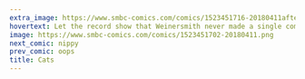 ```yaml
---
extra_image: https://www.smbc-comics.com/comics/1523451716-20180411after.png
hovertext: Let the record show that Weinersmith never made a single comic about how cats are quirky.
image: https://www.smbc-comics.com/comics/1523451702-20180411.png
next_comic: nippy
prev_comic: oops
title: Cats
---
```


